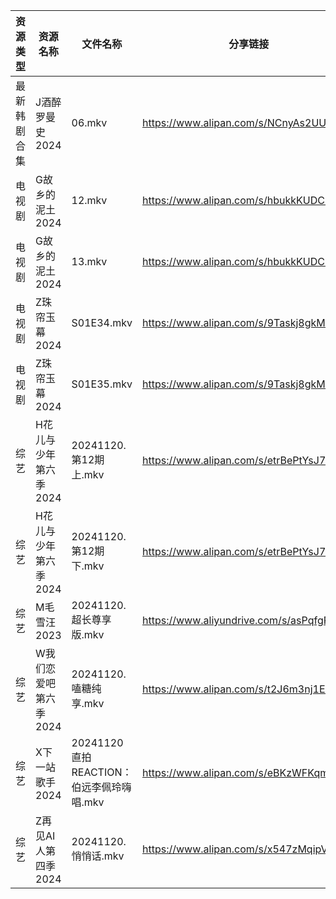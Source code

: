 | 资源类型   | 资源名称          | 文件名称                           | 分享链接                                      | 更新时间                |
| ------ | ------------- | ------------------------------ | ----------------------------------------- | ------------------- |
| 最新韩剧合集 | J酒醉罗曼史2024    | 06.mkv                         | https://www.alipan.com/s/NCnyAs2UUuM      | 2024-11-20 00:05:53 |
| 电视剧    | G故乡的泥土2024    | 12.mkv                         | https://www.alipan.com/s/hbukkKUDCNQ      | 2024-11-20 14:05:27 |
| 电视剧    | G故乡的泥土2024    | 13.mkv                         | https://www.alipan.com/s/hbukkKUDCNQ      | 2024-11-20 14:05:26 |
| 电视剧    | Z珠帘玉幕2024     | S01E34.mkv                     | https://www.alipan.com/s/9Taskj8gkML      | 2024-11-20 14:06:49 |
| 电视剧    | Z珠帘玉幕2024     | S01E35.mkv                     | https://www.alipan.com/s/9Taskj8gkML      | 2024-11-20 14:06:49 |
| 综艺     | H花儿与少年第六季2024 | 20241120.第12期上.mkv             | https://www.alipan.com/s/etrBePtYsJ7      | 2024-11-20 14:07:10 |
| 综艺     | H花儿与少年第六季2024 | 20241120.第12期下.mkv             | https://www.alipan.com/s/etrBePtYsJ7      | 2024-11-20 14:07:10 |
| 综艺     | M毛雪汪2023      | 20241120.超长尊享版.mkv             | https://www.aliyundrive.com/s/asPqfgPRqAg | 2024-11-20 14:07:27 |
| 综艺     | W我们恋爱吧第六季2024 | 20241120.嗑糖纯享.mkv              | https://www.alipan.com/s/t2J6m3nj1EP      | 2024-11-20 14:08:23 |
| 综艺     | X下一站歌手2024    | 20241120直拍REACTION：伯远李佩玲嗨唱.mkv | https://www.alipan.com/s/eBKzWFKqm82      | 2024-11-20 14:08:34 |
| 综艺     | Z再见AI人第四季2024 | 20241120.悄悄话.mkv               | https://www.alipan.com/s/x547zMqipVp      | 2024-11-20 14:08:54 |
